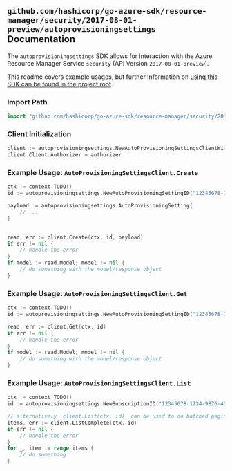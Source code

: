 
## `github.com/hashicorp/go-azure-sdk/resource-manager/security/2017-08-01-preview/autoprovisioningsettings` Documentation

The `autoprovisioningsettings` SDK allows for interaction with the Azure Resource Manager Service `security` (API Version `2017-08-01-preview`).

This readme covers example usages, but further information on [using this SDK can be found in the project root](https://github.com/hashicorp/go-azure-sdk/tree/main/docs).

### Import Path

```go
import "github.com/hashicorp/go-azure-sdk/resource-manager/security/2017-08-01-preview/autoprovisioningsettings"
```


### Client Initialization

```go
client := autoprovisioningsettings.NewAutoProvisioningSettingsClientWithBaseURI("https://management.azure.com")
client.Client.Authorizer = authorizer
```


### Example Usage: `AutoProvisioningSettingsClient.Create`

```go
ctx := context.TODO()
id := autoprovisioningsettings.NewAutoProvisioningSettingID("12345678-1234-9876-4563-123456789012", "autoProvisioningSettingValue")

payload := autoprovisioningsettings.AutoProvisioningSetting{
	// ...
}


read, err := client.Create(ctx, id, payload)
if err != nil {
	// handle the error
}
if model := read.Model; model != nil {
	// do something with the model/response object
}
```


### Example Usage: `AutoProvisioningSettingsClient.Get`

```go
ctx := context.TODO()
id := autoprovisioningsettings.NewAutoProvisioningSettingID("12345678-1234-9876-4563-123456789012", "autoProvisioningSettingValue")

read, err := client.Get(ctx, id)
if err != nil {
	// handle the error
}
if model := read.Model; model != nil {
	// do something with the model/response object
}
```


### Example Usage: `AutoProvisioningSettingsClient.List`

```go
ctx := context.TODO()
id := autoprovisioningsettings.NewSubscriptionID("12345678-1234-9876-4563-123456789012")

// alternatively `client.List(ctx, id)` can be used to do batched pagination
items, err := client.ListComplete(ctx, id)
if err != nil {
	// handle the error
}
for _, item := range items {
	// do something
}
```
